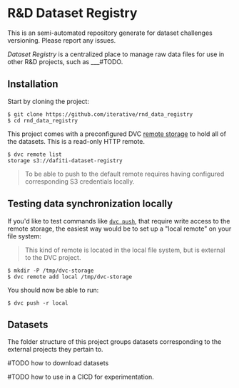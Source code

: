 # R&D Dataset Registry

This is an semi-automated repository generate for dataset challenges versioning. Please report any issues.

*Dataset Registry* is a centralized place to manage raw data files for use in other R&D projects, such as ___#TODO.

## Installation

Start by cloning the project:

```
$ git clone https://github.com/iterative/rnd_data_registry
$ cd rnd_data_registry
```

This project comes with a preconfigured DVC [remote storage](https://dvc.org/doc/command-reference/remote) to hold all of the datasets. This is a read-only HTTP remote.

```
$ dvc remote list
storage	s3://dafiti-dataset-registry
```

> To be able to push to the default remote requires having configured corresponding S3 credentials locally.

## Testing data synchronization locally

If you'd like to test commands like [`dvc push`](https://man.dvc.org/push),
that require write access to the remote storage, the easiest way would be to set
up a "local remote" on your file system:

> This kind of remote is located in the local file system, but is external to
> the DVC project.

```console
$ mkdir -P /tmp/dvc-storage
$ dvc remote add local /tmp/dvc-storage
```

You should now be able to run:

```console
$ dvc push -r local
```

## Datasets

The folder structure of this project groups datasets corresponding to the
external projects they pertain to.

#TODO how to download datasets

#TODO how to use in a CICD for experimentation.
